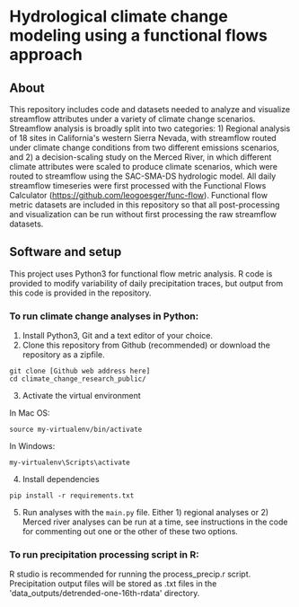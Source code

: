 # Hydrological climate change modeling using a functional flows approach
## About
This repository includes code and datasets needed to analyze and visualize streamflow attributes under a variety of climate change scenarios. Streamflow analysis is broadly split into two categories: 1) Regional analysis of 18 sites in California's western Sierra Nevada, with streamflow routed under climate change conditions from two different emissions scenarios, and 2) a decision-scaling study on the Merced River, in which different climate attributes were scaled to produce climate scenarios, which were routed to streamflow using the SAC-SMA-DS hydrologic model. All daily streamflow timeseries were first processed with the Functional Flows Calculator (https://github.com/leogoesger/func-flow). Functional flow metric datasets are included in this repository so that all post-processing and visualization can be run without first processing the raw streamflow datasets. 

## Software and setup
This project uses Python3 for functional flow metric analysis. R code is provided to modify variability of daily precipitation traces, but output from this code is provided in the repository. 

### To run climate change analyses in Python:
1. Install Python3, Git and a text editor of your choice.
2. Clone this repository from Github (recommended) or download the repository as a zipfile. 
```
git clone [Github web address here]
cd climate_change_research_public/
```
3. Activate the virtual environment

In Mac OS:
```
source my-virtualenv/bin/activate
```
In Windows: 
```
my-virtualenv\Scripts\activate
```
4. Install dependencies 
```
pip install -r requirements.txt
```
5. Run analyses with the ```main.py``` file. Either 1) regional analyses or 2) Merced river analyses can be run at a time, see instructions in the code for commenting out one or the other of these two options. 

### To run precipitation processing script in R:
R studio is recommended for running the process_precip.r script. Precipitation output files will be stored as .txt files in the 'data_outputs/detrended-one-16th-rdata' directory. 


